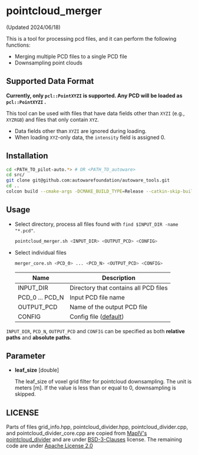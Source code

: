 # pointcloud_merger

(Updated 2024/06/18)

This is a tool for processing pcd files, and it can perform the following functions:

- Merging multiple PCD files to a single PCD file
- Downsampling point clouds

## Supported Data Format

**Currently, only `pcl::PointXYZI` is supported. Any PCD will be loaded as `pcl::PointXYZI` .**

This tool can be used with files that have data fields other than `XYZI` (e.g., `XYZRGB`) and files that only contain `XYZ`.

- Data fields other than `XYZI` are ignored during loading.
- When loading `XYZ`-only data, the `intensity` field is assigned 0.

## Installation

```bash
cd <PATH_TO_pilot-auto.*> # OR <PATH_TO_autoware>
cd src/
git clone git@github.com:autowarefoundation/autoware_tools.git
cd ..
colcon build --cmake-args -DCMAKE_BUILD_TYPE=Release --catkin-skip-building-tests --symlink-install --packages-up-to pointcloud_merger
```

## Usage

- Select directory, process all files found with `find $INPUT_DIR -name "*.pcd"`.

  ```bash
  pointcloud_merger.sh <INPUT_DIR> <OUTPUT_PCD> <CONFIG>
  ```

- Select individual files

  ```bash
  merger_core.sh <PCD_0> ... <PCD_N> <OUTPUT_PCD> <CONFIG>
  ```

  | Name            | Description                                  |
  | --------------- | -------------------------------------------- |
  | INPUT_DIR       | Directory that contains all PCD files        |
  | PCD_0 ... PCD_N | Input PCD file name                          |
  | OUTPUT_PCD      | Name of the output PCD file                  |
  | CONFIG          | Config file ([default](config/default.yaml)) |

`INPUT_DIR`, `PCD_N`, `OUTPUT_PCD` and `CONFIG` can be specified as both **relative paths** and **absolute paths**.

## Parameter

- **leaf_size** [double]

  The leaf_size of voxel grid filter for pointcloud downsampling. The unit is meters [m].
  If the value is less than or equal to 0, downsampling is skipped.

## LICENSE

Parts of files grid_info.hpp, pointcloud_divider.hpp, pointcloud_divider.cpp, and pointcloud_divider_core.cpp are copied from [MapIV's pointcloud_divider](https://github.com/MapIV/pointcloud_divider) and are under [BSD-3-Clauses](LICENSE) license. The remaining code are under [Apache License 2.0](../../LICENSE)
